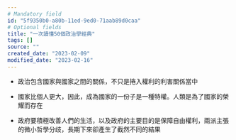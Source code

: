 ```yaml
---
# Mandatory field
id: "5f9350b0-a80b-11ed-9ed0-71aab89d0caa"
# Optional fields
title: "一次讀懂50個政治學經典"
tags: []
source: ""
created_date: "2023-02-09"
modified_date: "2023-02-16"
---
```


- 政治包含國家與國家之間的關係，不只是捲入權利的利害關係當中

- 國家比個人更大，因此，成為國家的一份子是一種特權。人類是為了國家的榮耀而存在

- 政府要積極改善人們的生活，以及政府的主要目的是保障自由權利，兩派主張的微小哲學分歧，長期下來卻產生了截然不同的結果